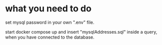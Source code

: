 # what you need to do

set mysql password in your own ".env" file.

start docker compose up and insert "mysqlAddresses.sql" inside a query, when you have connected to the database. 